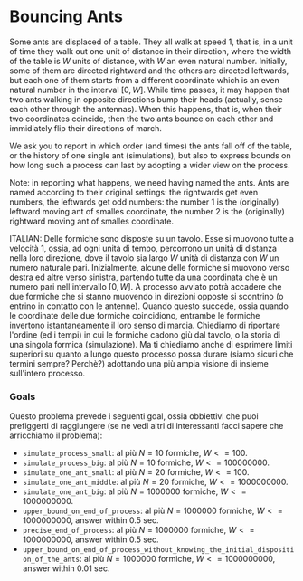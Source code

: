 # Bouncing Ants 

Some ants are displaced of a table. They all walk at speed $1$, that is, in a unit of time they walk out one unit of distance in their direction, where the width of the table is $W$ units of distance, with $W$ an even natural number.
Initially, some of them are directed rightward and the others are directed leftwards, but each one of them starts from a different coordinate which is an even natural number in the interval $[0,W]$.
While time passes, it may happen that two ants walking in opposite directions bump their heads (actually, sense each other through the antennas). When this happens, that is, when their two coordinates coincide, then the two ants bounce on each other and immidiately flip their directions of march.  

We ask you to report in which order (and times) the ants fall off of the table, or the history of one single ant (simulations), but also to express bounds on how long such a process can last by adopting a wider view on the process.

Note: in reporting what happens, we need having named the ants. Ants are named according to their original settings: the rightwards get even numbers, the leftwards get odd numbers: the number 1 is the (originally) leftward moving ant of smalles coordinate, the number 2 is the (originally) rightward moving ant of smalles coordinate.

ITALIAN:
Delle formiche sono disposte su un tavolo. Esse si muovono tutte a velocità $1$, ossia, ad ogni unità di tempo, percorrono un unità di distanza nella loro direzione, dove il tavolo sia largo $W$ unità di distanza con $W$ un numero naturale pari.
Inizialmente, alcune delle formiche si muovono verso destra ed altre verso sinistra, partendo tutte da una coordinata che è un numero pari nell'intervallo $[0,W]$.
A processo avviato potrà accadere che due formiche che si stanno muovendo in direzioni opposte si scontrino (o entrino in contatto con le antenne). Quando questo succede, ossia quando le coordinate delle due formiche coincidiono, entrambe le formiche invertono istantaneamente il loro senso di marcia.
Chiediamo di riportare l'ordine (ed i tempi) in cui le formiche cadono giù dal tavolo, o la storia di una singola formica (simulazione).
Ma ti chiediamo anche di esprimere limiti superiori su quanto a lungo questo processo possa durare (siamo sicuri che termini sempre? Perchè?) adottando una più ampia visione di insieme sull'intero processo.


### Goals 

Questo problema prevede i seguenti goal, ossia obbiettivi che puoi prefiggerti di raggiungere (se ne vedi altri di interessanti facci sapere che arricchiamo il problema):

- `simulate_process_small`: al più $N=10$ formiche, $W <= 100$.
- `simulate_process_big`: al più $N=10$ formiche, $W <= 100000000$.
- `simulate_one_ant_small`: al più $N=20$ formiche, $W <= 100$.
- `simulate_one_ant_middle`: al più $N=20$ formiche, $W <= 1000000000$.
- `simulate_one_ant_big`: al più $N=1000000$ formiche, $W <= 1000000000$.
- `upper_bound_on_end_of_process`: al più $N=1000000$ formiche, $W <= 1000000000$, answer within $0.5$ sec.
- `precise_end_of_process`: al più $N=1000000$ formiche, $W <= 1000000000$, answer within $0.5$ sec.
- `upper_bound_on_end_of_process_without_knowing_the_initial_disposition_of_the_ants`: al più $N=1000000$ formiche, $W <= 1000000000$, answer within $0.01$ sec.
